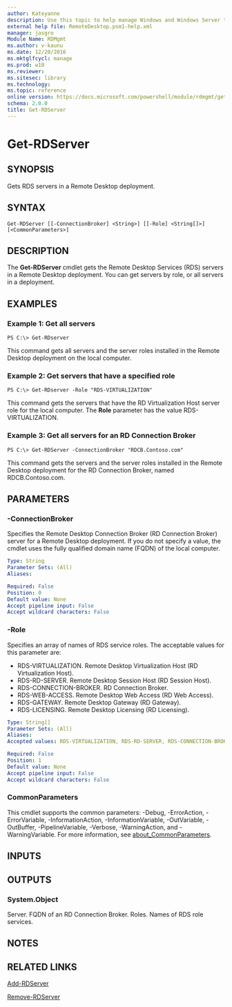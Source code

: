 ```yaml
---
author: Kateyanne
description: Use this topic to help manage Windows and Windows Server technologies with Windows PowerShell.
external help file: RemoteDesktop.psm1-help.xml
manager: jasgro
Module Name: RDMgmt
ms.author: v-kaunu
ms.date: 12/20/2016
ms.mktglfcycl: manage
ms.prod: w10
ms.reviewer:
ms.sitesec: library
ms.technology:
ms.topic: reference
online version: https://docs.microsoft.com/powershell/module/rdmgmt/get-rdserver?view=windowsserver2022-ps&wt.mc_id=ps-gethelp
schema: 2.0.0
title: Get-RDServer
---
```


# Get-RDServer

## SYNOPSIS
Gets RDS servers in a Remote Desktop deployment.

## SYNTAX

```
Get-RDServer [[-ConnectionBroker] <String>] [[-Role] <String[]>] [<CommonParameters>]
```

## DESCRIPTION
The **Get-RDServer** cmdlet gets the Remote Desktop Services (RDS) servers in a Remote Desktop deployment.
You can get servers by role, or all servers in a deployment.

## EXAMPLES

### Example 1: Get all servers
```
PS C:\> Get-RDserver
```

This command gets all servers and the server roles installed in the Remote Desktop deployment on the local computer.

### Example 2: Get servers that have a specified role
```
PS C:\> Get-RDserver -Role "RDS-VIRTUALIZATION"
```

This command gets the servers that have the RD Virtualization Host server role for the local computer.
The **Role** parameter has the value RDS-VIRTUALIZATION.

### Example 3: Get all servers for an RD Connection Broker
```
PS C:\> Get-RDServer -ConnectionBroker "RDCB.Contoso.com"
```

This command gets the servers and the server roles installed in the Remote Desktop deployment for the RD Connection Broker, named RDCB.Contoso.com.

## PARAMETERS

### -ConnectionBroker
Specifies the Remote Desktop Connection Broker (RD Connection Broker) server for a Remote Desktop deployment.
If you do not specify a value, the cmdlet uses the fully qualified domain name (FQDN) of the local computer.

```yaml
Type: String
Parameter Sets: (All)
Aliases:

Required: False
Position: 0
Default value: None
Accept pipeline input: False
Accept wildcard characters: False
```

### -Role
Specifies an array of names of RDS service roles.
The acceptable values for this parameter are:

- RDS-VIRTUALIZATION.
Remote Desktop Virtualization Host (RD Virtualization Host).
- RDS-RD-SERVER.
Remote Desktop Session Host (RD Session Host).
- RDS-CONNECTION-BROKER.
RD Connection Broker.
- RDS-WEB-ACCESS.
Remote Desktop Web Access (RD Web Access).
- RDS-GATEWAY.
Remote Desktop Gateway (RD Gateway).
- RDS-LICENSING.
Remote Desktop Licensing (RD Licensing).

```yaml
Type: String[]
Parameter Sets: (All)
Aliases:
Accepted values: RDS-VIRTUALIZATION, RDS-RD-SERVER, RDS-CONNECTION-BROKER, RDS-WEB-ACCESS, RDS-GATEWAY, RDS-LICENSING

Required: False
Position: 1
Default value: None
Accept pipeline input: False
Accept wildcard characters: False
```

### CommonParameters
This cmdlet supports the common parameters: -Debug, -ErrorAction, -ErrorVariable, -InformationAction, -InformationVariable, -OutVariable, -OutBuffer, -PipelineVariable, -Verbose, -WarningAction, and -WarningVariable. For more information, see [about_CommonParameters](https://go.microsoft.com/fwlink/?LinkID=113216).

## INPUTS

## OUTPUTS

### System.Object
Server.
FQDN of an RD Connection Broker.
Roles.
Names of RDS role services.

## NOTES

## RELATED LINKS

[Add-RDServer](./Add-RDServer.md)

[Remove-RDServer](./Remove-RDServer.md)

